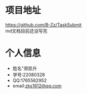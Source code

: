 # 项目地址

https://github.com/B-Zz/TaskSubmit  
md文档目前还没写完

# 个人信息

- 姓名"郑凯升
- 学号:22080328
- QQ:1765562952
- email:zks1612@qq.com
